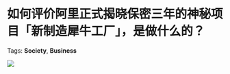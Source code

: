# 如何评价阿里正式揭晓保密三年的神秘项目「新制造犀牛工厂」，是做什么的？

Tags: **Society**, **Business**

![](https://pic4.zhimg.com/50/v2-89f7dd858d1c2294be55fde9d1684c8c_hd.jpg?source=1940ef5c)

